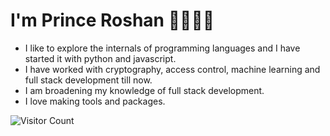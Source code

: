 
# I'm Prince Roshan 👋🏾👨‍💻

  - I like to explore the internals of programming languages and I have started it with python and javascript.
  - I have worked with cryptography, access control, machine learning and full stack development till now.
  - I am broadening my knowledge of full stack development. 
  - I love making tools and packages. 

![Visitor Count](https://profile-counter.glitch.me/Agent-Hellboy/count.svg)
